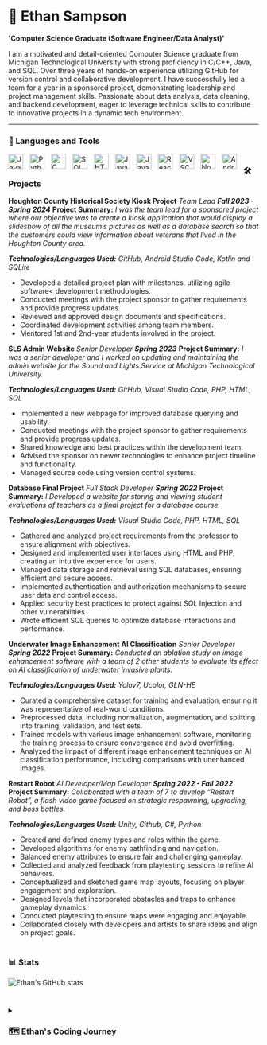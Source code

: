 # 👋 Ethan Sampson

**'Computer Science Graduate (Software Engineer/Data Analyst)'**

I am a motivated and detail-oriented Computer Science graduate from Michigan Technological University with strong proficiency in C/C++, Java, and SQL. Over three years of hands-on experience utilizing GitHub for version control and collaborative development. I have successfully led a team for a year in a sponsored project, demonstrating leadership and project management skills. Passionate about data analysis, data cleaning, and backend development, eager to leverage technical skills to contribute to innovative projects in a dynamic tech environment.

---

### 🧰 Languages and Tools

<img align="left" alt="Java" width="30px" style="padding-right: 10px;" src= "https://cdn.jsdelivr.net/gh/devicons/devicon@latest/icons/java/java-original.svg"/>
<img align="left" alt="Python" width="30px" style="padding-right: 10px;" src="https://cdn.jsdelivr.net/gh/devicons/devicon@latest/icons/python/python-original.svg" />
<img align="left" alt="C" width="30px" style="padding-right: 10px;" src="https://cdn.jsdelivr.net/gh/devicons/devicon@latest/icons/c/c-plain.svg" />
<img align="left" alt="SQL" width="30px" style="padding-right: 10px;" src="https://cdn.jsdelivr.net/gh/devicons/devicon@latest/icons/mysql/mysql-original-wordmark.svg" />
<img align="left" alt="HTML5" width="30px" style="padding-right: 10px;" src="https://cdn.jsdelivr.net/gh/devicons/devicon@latest/icons/html5/html5-original-wordmark.svg" />
<img align="left" alt="JavaScript" width="30px" style="padding-right: 10px;" src="https://cdn.jsdelivr.net/gh/devicons/devicon@latest/icons/javascript/javascript-original.svg" />
<img align="left" alt="JavaScript" width="30px" style="padding-right: 10px;" src="https://cdn.jsdelivr.net/gh/devicons/devicon@latest/icons/css3/css3-original.svg" />    
<img align="left" alt="React" width="30px" style="padding-right: 10px;" src="https://cdn.jsdelivr.net/gh/devicons/devicon@latest/icons/react/react-original.svg" />
<img align="left" alt="VSC" width="30px" style="padding-right: 10px;" src="https://cdn.jsdelivr.net/gh/devicons/devicon@latest/icons/vscode/vscode-original.svg" />
<img align="left" alt="NodeJS" width="30px" style="padding-right: 10px;" src="https://cdn.jsdelivr.net/gh/devicons/devicon@latest/icons/nodejs/nodejs-original.svg" />
<img align="left" alt="Android Studio Code" width="30px" style="padding-right: 10px;" src="https://cdn.jsdelivr.net/gh/devicons/devicon@latest/icons/androidstudio/androidstudio-original.svg" />

#

#

### 🛠️ Projects

**Houghton County Historical Society Kiosk Project**
_Team Lead_
**_Fall 2023 - Spring 2024_**
**Project Summary:** _I was the team lead for a sponsored project where our objective was to create a kiosk application that would display a slideshow of all the museum’s pictures as well as a database search so that the customers could view information about veterans that lived in the Houghton County area._

**_Technologies/Languages Used:_** _GitHub, Android Studio Code, Kotlin and SQLite_

<ul>
    <li>Developed a detailed project plan with milestones, utilizing agile software< development methodologies.</li>
    <li>Conducted meetings with the project sponsor to gather requirements and provide progress updates.</li>
    <li>Reviewed and approved design documents and specifications.</li>
    <li>Coordinated development activities among team members.</li>
    <li>Mentored 1st and 2nd-year students involved in the project.</li>
</ul>

**SLS Admin Website**
_Senior Developer_
**_Spring 2023_**
**Project Summary:** _I was a senior developer and I worked on updating and maintaining the admin website for the Sound and Lights Service at Michigan Technological University._

**_Technologies/Languages Used:_** _GitHub, Visual Studio Code, PHP, HTML, SQL_

<ul>
    <li>Implemented a new webpage for improved database querying and usability.</li>
    <li>Conducted meetings with the project sponsor to gather requirements and provide progress updates.</li>
    <li>Shared knowledge and best practices within the development team.</li>
    <li>Advised the sponsor on newer technologies to enhance project timeline and functionality.</li>
    <li>Managed source code using version control systems.</li>
</ul>

**Database Final Project**
_Full Stack Developer_
**_Spring 2022_**
**Project Summary:** _I Developed a website for storing and viewing student evaluations of teachers as a final project for a database course._

**_Technologies/Languages Used:_** _Visual Studio Code, PHP, HTML, SQL_

<ul>
    <li>Gathered and analyzed project requirements from the professor to ensure alignment with objectives.</li>
    <li>Designed and implemented user interfaces using HTML and PHP, creating an intuitive experience for users.</li>
    <li>Managed data storage and retrieval using SQL databases, ensuring efficient and secure access.</li>
    <li>Implemented authentication and authorization mechanisms to secure user data and control access.</li>
    <li>Applied security best practices to protect against SQL Injection and other vulnerabilities.</li>
    <li>Wrote efficient SQL queries to optimize database interactions and performance.</li>
</ul>

**Underwater Image Enhancement AI Classification**
_Senior Developer_
**_Spring 2022_**
**Project Summary:** _Conducted an ablation study on image enhancement software with a team of 2 other students to evaluate its effect on AI classification of underwater invasive plants._

**_Technologies/Languages Used:_** _Yolov7, Ucolor, GLN-HE_

<ul>
    <li>Curated a comprehensive dataset for training and evaluation, ensuring it was representative of real-world conditions.</li>
    <li>Preprocessed data, including normalization, augmentation, and splitting into training, validation, and test sets.</li>
    <li>Trained models with various image enhancement software, monitoring the training process to ensure convergence and avoid overfitting.</li>
    <li>Analyzed the impact of different image enhancement techniques on AI classification performance, including comparisons with unenhanced images.</li>
</ul>

**Restart Robot**
_AI Developer/Map Developer_
**_Spring 2022 - Fall 2022_**
**Project Summary:** _Collaborated with a team of 7 to develop “Restart Robot”, a flash video game focused on strategic respawning, upgrading, and boss battles._

**_Technologies/Languages Used:_** _Unity, Github, C#, Python_

<ul>
    <li>Created and defined enemy types and roles within the game.</li>
    <li>Developed algorithms for enemy pathfinding and navigation.</li>
    <li>Balanced enemy attributes to ensure fair and challenging gameplay.</li>
    <li>Collected and analyzed feedback from playtesting sessions to refine AI behaviors.</li>
    <li>Conceptualized and sketched game map layouts, focusing on player engagement and exploration.</li>
    <li>Designed levels that incorporated obstacles and traps to enhance gameplay dynamics.</li>
    <li>Conducted playtesting to ensure maps were engaging and enjoyable.</li>
    <li>Collaborated closely with developers and artists to share ideas and align on project goals.</li>
</ul>

#

### 📊 Stats

![Ethan's GitHub stats](https://github-readme-stats.vercel.app/api?username=ecsampso&show_icons=true&theme=synthwave)

#

<details>
<summary><h3>🗺️ Ethan's Coding Journey</h3></summary>
    I got an interest in coding through video games and wanting to learn how to make my very own. My parents then bought me a Python Minecraft coding book in middle school and I started there. I didn't start coding in classes until my senior year in high school when I took AP Computer Science. I graduated from high school in 2020 during Covid and during that summer I started attending Michigan Technological University pursuing a computer science degree. During my time in college, I was able to work on several projects that were sponsored such as Houghton County Historical Society (HCHS) and Sound and Lights Service (SLS). During projects such as those and also my Underwater Image Enhancement AI Classification project, I really began to develop and interest in data and how I can analyze data to enhance customer experience's and how data interacts with the world. I have just graduated from Michigan Tech in August 2024, since then I have been pursuing my knowledge in data, while working on projects like developing websites in order to gain real world experience as I pursue a job in the technical side of the world.
